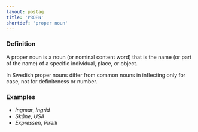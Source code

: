 ```yaml
---
layout: postag
title: 'PROPN'
shortdef: 'proper noun'
---
```


### Definition

A proper noun is a noun (or nominal content word) that is the name (or
part of the name) of a specific individual, place, or object.

In Swedish proper nouns differ from common nouns in inflecting only for case, not for definiteness or number.

### Examples

- _Ingmar_, _Ingrid_
- _Skåne_, _USA_
- _Expressen_, _Pirelli_
<!-- Interlanguage links updated Út 9. května 2023, 20:03:28 CEST -->
